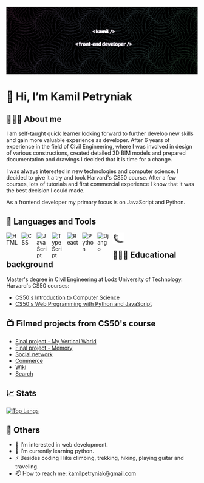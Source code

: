![](https://github.com/szalashaska/szalashaska/blob/main/bannero.PNG)
# 👋 Hi, I’m Kamil Petryniak

## 👨🏻‍💻 About me
I am self-taught quick learner looking forward to further develop new skills and gain more valuable experience as developer.
After 6 years of experience in the field of Civil Engineering, where I was involved in design of various constructions, created detailed 3D BIM models and prepared documentation and drawings I decided that it is time for a change.

I was always interested in new technologies and computer science. I decided to give it a try and took Harvard's CS50 course. After a few courses, lots of tutorials and first commercial experience I know that it was the best decision I could made.

As a frontend developer my primary focus is on JavaScript and Python.


## 🧰 Languages and Tools
<img align="left" alt="HTML" width="30px" style="padding-right:10px;" src="https://cdn.jsdelivr.net/gh/devicons/devicon/icons/html5/html5-plain.svg" />
<img align="left" alt="CSS" width="30px" style="padding-right:10px;" src="https://cdn.jsdelivr.net/gh/devicons/devicon/icons/css3/css3-plain.svg" />
<img align="left" alt="JavaScript" width="30px" style="padding-right:10px;" src="https://cdn.jsdelivr.net/gh/devicons/devicon/icons/javascript/javascript-plain.svg" />
<img align="left" alt="TypeScript" width="30px" style="padding-right:10px;" src="https://cdn.jsdelivr.net/gh/devicons/devicon/icons/typescript/typescript-plain.svg" />
<img align="left" alt="React" width="30px" style="padding-right:10px;" src="https://cdn.jsdelivr.net/gh/devicons/devicon/icons/react/react-original.svg" />
<img align="left" alt="Python" width="30px" style="padding-right:10px;" src="https://cdn.jsdelivr.net/gh/devicons/devicon/icons/python/python-plain.svg" />
<img align="left" alt="Django" width="30px" style="padding-right:10px;" src="https://cdn.jsdelivr.net/gh/devicons/devicon/icons/django/django-plain.svg" />
<img align="left" alt="Flask" width="30px" style="padding-right:10px;" src="https://github.com/devicons/devicon/blob/v2.15.1/icons/flask/flask-original.svg" />
<br />


## 👨🏻‍🎓 Educational background
Master's degree in Civil Engineering at Lodz University of Technology.
Harvard's CS50 courses:
- [CS50's Introduction to Computer Science](https://certificates.cs50.io/af44ea8c-2ff8-44ed-a102-cfa8e22f8493.pdf?size=letter)
- [CS50's Web Programming with Python and JavaScript](https://certificates.cs50.io/c83d4b4b-b5a1-45d4-bd54-7724ddd6c816.pdf?size=letter)


## 📺 Filmed projects from CS50's course
- [Final project - My Vertical World](https://www.youtube.com/watch?v=fPPiosaJlfs)
- [Final project - Memory](https://www.youtube.com/watch?v=RBGItvYAfps)
- [Social network](https://youtu.be/cprYqaqEeLQ)
- [Commerce](https://www.youtube.com/watch?v=qOzZFf7L9hU)
- [Wiki](https://www.youtube.com/watch?v=ZF8ZSmZNTQI)
- [Search](https://www.youtube.com/watch?v=0Nkox1YB0OA)


## 📈 Stats
[![Top Langs](https://github-readme-stats.vercel.app/api/top-langs/?username=szalashaska)](https://github.com/anuraghazra/github-readme-stats)


## 🚀 Others
- 👀 I’m interested in web development.
- 🌱 I’m currently learning python.
- ⚡ Besides coding I like climbing, trekking, hiking, playing guitar and traveling.
- 📫 How to reach me: kamilpetryniak@gmail.com
